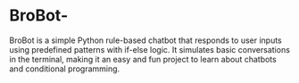 # BroBot-
BroBot is a simple Python rule-based chatbot that responds to user inputs using predefined patterns with if-else logic. It simulates basic conversations in the terminal, making it an easy and fun project to learn about chatbots and conditional programming.
